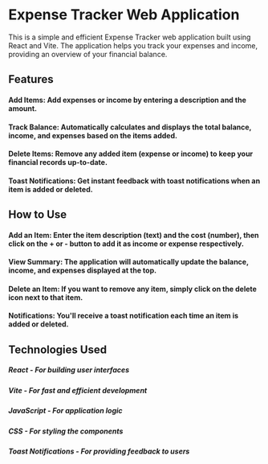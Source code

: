 # Expense Tracker Web Application
This is a simple and efficient Expense Tracker web application built using React and Vite. The application helps you track your expenses and income, providing an overview of your financial balance.

## Features
#### Add Items: Add expenses or income by entering a description and the amount.
#### Track Balance: Automatically calculates and displays the total balance, income, and expenses based on the items added.
#### Delete Items: Remove any added item (expense or income) to keep your financial records up-to-date.
#### Toast Notifications: Get instant feedback with toast notifications when an item is added or deleted.
## How to Use
#### Add an Item: Enter the item description (text) and the cost (number), then click on the + or - button to add it as income or expense respectively.
#### View Summary: The application will automatically update the balance, income, and expenses displayed at the top.
#### Delete an Item: If you want to remove any item, simply click on the delete icon next to that item.
#### Notifications: You'll receive a toast notification each time an item is added or deleted.
## Technologies Used
##### React - For building user interfaces
##### Vite - For fast and efficient development
##### JavaScript - For application logic
##### CSS - For styling the components
##### Toast Notifications - For providing feedback to users
